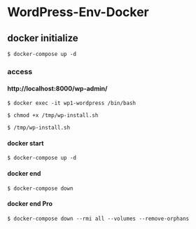 # WordPress-Env-Docker

## docker initialize
```shell script
$ docker-compose up -d
```
### access
#### http://localhost:8000/wp-admin/
```shell script
$ docker exec -it wp1-wordpress /bin/bash
```
```shell script
$ chmod +x /tmp/wp-install.sh
```
```shell script
$ /tmp/wp-install.sh
```

#### docker start
```shell script
$ docker-compose up -d
```
#### docker end
```shell script
$ docker-compose down
```

#### docker end Pro
```shell script
$ docker-compose down --rmi all --volumes --remove-orphans
```